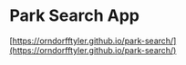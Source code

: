 # Park Search App
[https://orndorfftyler.github.io/park-search/](https://orndorfftyler.github.io/park-search/)